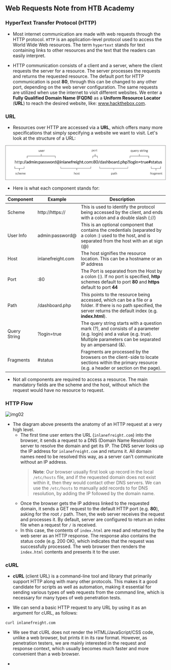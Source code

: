 ## Web Requests Note from HTB Academy

### HyperText Transfer Protocol (HTTP)

- Most internet communication are made with web requests through the HTTP protocol. `HTTP` is an application-level protocol
  used to access the World Wide Web resources. The term `hypertext` stands for text containing links to other resources and
  the text that the readers can easily interpret.

- HTTP communication consists of a client and a server, where the client requests the server for a resource. The server
  processes the requests and returns the requested resource. The default port for HTTP communication is post **80**, through
  this can be changed to any other port, depending on the web server configuration. The same requests are utilized when use
  the internet to visit different websites. We enter a **Fully Qualified Domain Name (FQDN)** as a **Uniform Resource Locator**
  (**URL**) to reach the desired website, like: www.hackthebox.com.

### URL

- Resources over HTTP are accessed via a **URL**, which offers many more specifications that simply specifying a website
  we want to visit. Let's look at the structure of a URL:

![img01](img/webreq_img01.png)

- Here is what each component stands for:

| **Component** | **Example**       | **Description**                                                                                                                                                               |
| ------------- | ----------------- | ----------------------------------------------------------------------------------------------------------------------------------------------------------------------------- |
| Scheme        | http://https://   | This is used to identify the protocol being accessed by the client, and ends with a colon and a double slash (://)                                                            |
| User Info     | admin:password@   | This is an optional component that contains the credentials (separated by a colon :) used to the host, and is separated from the host with an at sign (@)                     |
| Host          | inlanefreight.com | The host signifies the resource location. This can be a hostname or an IP address                                                                                             |
| Port          | :80               | The Port is separated from the Host by a colon (:). If no port is specified, **http** schemes default to port **80** and **https** default to port **44**                     |
| Path          | /dashboard.php    | This points to the resource being accessed, which can be a file or a folder. If there is no path specified, the server returns the default index (e.g. **index.html**).       |
| Query String  | ?login=true       | The query string starts with a question mark (?), and consists of a parameter (e.g. login) and a value (e.g. true). Multiple parameters can be separated by an ampersand (&). |
| Fragments     | #status           | Fragments are processed by the browsers on the client-side to locate sections within the primary resource (e.g. a header or section on the page).                             |

- Not all components are required to access a resource. The main mandatory fields are the scheme and the host, without
  which the request would have no resource to request.

### HTTP Flow

![img02](img/webreq_img02)

- The diagram above presents the anatomy of an HTTP request at a very high level.
  - The first time user enters the URL (`inlanefreight.com`) into the browser, it sends a request to a DNS (Domain Name
    Resolution) server to resolve the domain and get its IP. The DNS server looks up the IP address for `inlanefreight.com`
    and returns it. All domain names need to be resolved this way, as a server can't communicate without an IP address.
    > **Note**: Our browser usually first look up record in the local `/etc/hosts` file, and if the requested domain does
    > not exist within it, then they would contact other DNS servers. We can use the `/etc/hosts` to manually add records to
    > for DNS resolution, by adding the IP followed by the domain name.
  - Once the browser gets the IP address linked to the requested domain, it sends a GET request to the default HTTP port
    (e.g. **80**), asking for the root `/` path. Then, the web server receives the request and processes it. By default,
    server are configured to return an index file when a request for `/` is received.
  - In this case, the contents of `index.html` are read and returned by the web serer as an HTTP response. The response
    also contains the status code (e.g. 200 OK), which indicates that the request was successfully processed. The web
    browser then renders the `index.html` contents and presents it to the user.

### cURL

- **cURL** (client URL) is a command-line tool and library that primarily support HTTP along with many other protocols.
  This makes it a good candidate for scripts as well as automation, making it essential for sending various types of web
  requests from the command line, which is necessary for many types of web penetration tests.

- We can send a basic HTTP request to any URL by using it as an argument for cURL, as follows:

```
curl inlanefreight.com
```

- We see that cURL does not render the HTML/JavaScript/CSS code, unlike a web browser, but prints it in its raw format.
  However, as penetration testers, we are mainly interested in the request and response context, which usually becomes much
  faster and more convenient than a web browser.

-
